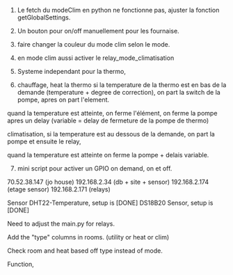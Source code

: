 1) Le fetch du modeClim en python ne fonctionne pas, ajuster la fonction getGlobalSettings.
2) Un bouton pour on/off manuellement pour les fournaise.
3) faire changer la couleur du mode clim selon le mode.
4) en mode clim aussi activer le relay_mode_climatisation
5) Systeme independant pour la thermo, 

6) chauffage, heat la thermo si la temperature de la thermo est en bas de la demande (temperature + degree de correction), on part la switch de la pompe, apres on part l'element. 
  
  quand la temperature est atteinte, on ferme l'élément, on ferme la pompe apres un delay (variable = delay de fermeture de la pompe de thermo)
  
  
  climatisation, si la temperature est au dessous de la demande, on part la pompe et ensuite le relay,
  
  quand la temperature est atteinte on ferme la pompe + delais variable.
  
7) mini script pour activer un GPIO on demand, on et off.






70.52.38.147 (jo house)
192.168.2.34 (db + site + sensor)
192.168.2.174 (etage sensor)
192.168.2.171 (relays)

Sensor DHT22-Temperature, setup is [DONE]
DS18B20 Sensor, setup is [DONE]

Need to adjust the main.py for relays.

Add the "type" columns in rooms. (utility or heat or clim)

Check room and heat based off type instead of mode.

Function, 
 
 


